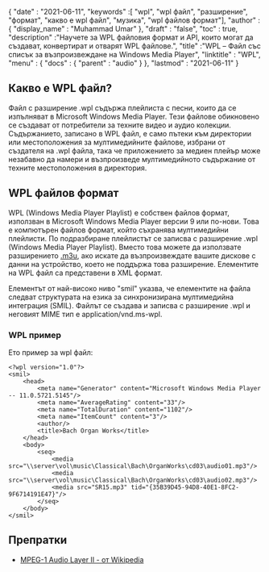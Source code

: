 {
  "date" : "2021-06-11",
  "keywords" :[ "wpl", "wpl файл", "разширение", "формат", "какво е wpl файл", "музика", "wpl файлов формат"],
  "author" : {
    "display_name" : "Muhammad Umar"
},
  "draft" : "false",
  "toc" : true,
  "description" :"Научете за WPL файловия формат и API, които могат да създават, конвертират и отварят WPL файлове.",
  "title" :"WPL – Файл със списък за възпроизвеждане на Windows Media Player",
  "linktitle" : "WPL",
  "menu" : {
    "docs" : {
      "parent" : "audio"
}
},
  "lastmod" : "2021-06-11"
}

## Какво е WPL файл?

Файл с разширение .wpl съдържа плейлиста с песни, които да се изпълняват в Microsoft Windows Media Player. Тези файлове обикновено се създават от потребители за техните видео и аудио колекции. Съдържанието, записано в WPL файл, е само пътеки към директории или местоположения за мултимедийните файлове, избрани от създателя на .wpl файла, така че приложението за медиен плейър може незабавно да намери и възпроизведе мултимедийното съдържание от техните местоположения в директория.

## WPL файлов формат

WPL (Windows Media Player Playlist) е собствен файлов формат, използван в Microsoft Windows Media Player версии 9 или по-нови. Това е компютърен файлов формат, който съхранява мултимедийни плейлисти. По подразбиране плейлистът се записва с разширение .wpl (Windows Media Player Playlist). Вместо това можете да използвате разширението [.m3u](/bg/audio/m3u/), ако искате да възпроизвеждате вашите дискове с данни на устройство, което не поддържа това разширение. Елементите на WPL файл са представени в XML формат.

Елементът от най-високо ниво "smil" указва, че елементите на файла следват структурата на езика за синхронизирана мултимедийна интеграция (SMIL). Файлът се създава и записва с разширение .wpl и неговият MIME тип е application/vnd.ms-wpl.

### WPL пример

Ето пример за wpl файл:
```
<?wpl version="1.0"?>
<smil>
    <head>
        <meta name="Generator" content="Microsoft Windows Media Player -- 11.0.5721.5145"/>
        <meta name="AverageRating" content="33"/>
        <meta name="TotalDuration" content="1102"/>
        <meta name="ItemCount" content="3"/>
        <author/>
        <title>Bach Organ Works</title>
    </head>
    <body>
        <seq>
            <media src="\\server\vol\music\Classical\Bach\OrganWorks\cd03\audio01.mp3"/>
            <media src="\\server\vol\music\Classical\Bach\OrganWorks\cd03\audio02.mp3"/>
            <media src="SR15.mp3" tid="{35B39D45-94D8-40E1-8FC2-9F6714191E47}"/>
        </seq>
    </body>
</smil>
```




## Препратки ##

* [MPEG-1 Audio Layer II - от Wikipedia](https://en.wikipedia.org/wiki/MPEG-1_Audio_Layer_II)

